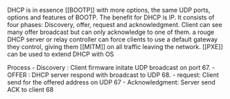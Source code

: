DHCP is in essence [[BOOTP]] with more options, the same UDP ports, options and features of BOOTP. The benefit for DHCP is IP.
It consists of four phases: Discovery, offer, request and acknowledgment.
Client can see many offer broadcast but can only acknowledge to one of them.
a rouge DHCP server or relay controller can force clients to use a default gateway they control, giving them [[MITM]] on all traffic leaving the network. 
[[PXE]] can be used to extend DHCP with OS

Process
	-	Discovery : Client firmware initate UDP broadcast on port 67.
	-	OFFER : DHCP server respond with broadcast to UDP 68.
	-	request: Client send for the offered address on UDP 67
	- 	Acknowledgment: Server send ACK to client 68